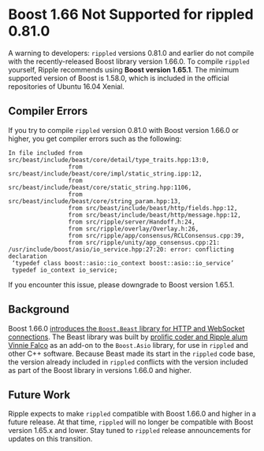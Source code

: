 # Boost 1.66 Not Supported for rippled 0.81.0

A warning to developers: `rippled` versions 0.81.0 and earlier do not compile with the recently-released Boost library version 1.66.0. To compile `rippled` yourself, Ripple recommends using **Boost version 1.65.1**. The minimum supported version of Boost is 1.58.0, which is included in the official repositories of Ubuntu 16.04 Xenial.

## Compiler Errors

If you try to compile `rippled` version 0.81.0 with Boost version 1.66.0 or higher, you get compiler errors such as the following:

```
In file included from src/beast/include/beast/core/detail/type_traits.hpp:13:0,
                 from src/beast/include/beast/core/impl/static_string.ipp:12,
                 from src/beast/include/beast/core/static_string.hpp:1106,
                 from src/beast/include/beast/core/string_param.hpp:13,
                 from src/beast/include/beast/http/fields.hpp:12,
                 from src/beast/include/beast/http/message.hpp:12,
                 from src/ripple/server/Handoff.h:24,
                 from src/ripple/overlay/Overlay.h:26,
                 from src/ripple/app/consensus/RCLConsensus.cpp:39,
                 from src/ripple/unity/app_consensus.cpp:21:
/usr/include/boost/asio/io_service.hpp:27:20: error: conflicting declaration
 ‘typedef class boost::asio::io_context boost::asio::io_service’
 typedef io_context io_service;
```

If you encounter this issue, please downgrade to Boost version 1.65.1.

## Background

Boost 1.66.0 [introduces the `Boost.Beast` library for HTTP and WebSocket connections](http://www.boost.org/doc/libs/1_66_0/libs/beast/doc/html/beast/introduction.html). The Beast library was built by [prolific coder and Ripple alum Vinnie Falco](https://github.com/vinniefalco) as an add-on to the `Boost.Asio` library, for use in `rippled` and other C++ software. Because Beast made its start in the `rippled` code base, the version already included in `rippled` conflicts with the version included as part of the Boost library in versions 1.66.0 and higher.

## Future Work

Ripple expects to make `rippled` compatible with Boost 1.66.0 and higher in a future release. At that time, `rippled` will no longer be compatible with Boost version 1.65.x and lower. Stay tuned to `rippled` release announcements for updates on this transition.